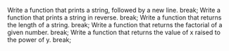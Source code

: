 Write a function that prints a string, followed by a new line. break;
Write a function that prints a string in reverse. break;
Write a function that returns the length of a string. break;
Write a function that returns the factorial of a given number. break;
Write a function that returns the value of x raised to the power of y. break;
